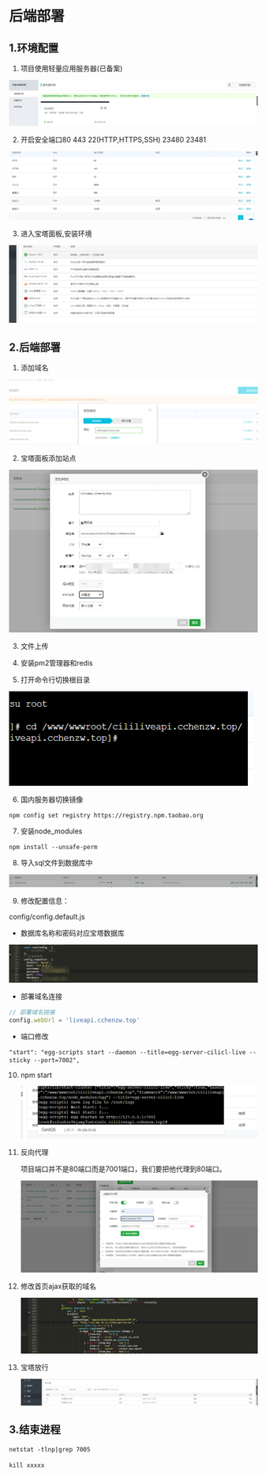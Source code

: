 # 后端部署

## 1.环境配置

1. 项目使用轻量应用服务器(已备案)

![image-20201022095319833](../../../.vuepress/public/assets/img/image-20201022095319833.png)

2. 开启安全端口80 443 22(HTTP,HTTPS,SSH) 23480 23481

![image-20201022103211390](../../../.vuepress/public/assets/img/image-20201022103211390.png)

3. 进入宝塔面板,安装环境

![image-20201022100113643](../../../.vuepress/public/assets/img/image-20201022100113643.png)

## 2.后端部署

1. 添加域名

![image-20201022100449062](../../../.vuepress/public/assets/img/image-20201022100449062.png)

2. 宝塔面板添加站点

![image-20201022100617925](../../../.vuepress/public/assets/img/image-20201022100617925.png)

3. 文件上传
4. 安装pm2管理器和redis

5. 打开命令行切换根目录

![image-20201022102053948](../../../.vuepress/public/assets/img/image-20201022102053948.png)

6. 国内服务器切换镜像

```
npm config set registry https://registry.npm.taobao.org
```

7. 安装node_modules

```
npm install --unsafe-perm
```

8. 导入sql文件到数据库中

![image-20201022102708486](../../../.vuepress/public/assets/img/image-20201022102708486.png)

9. 修改配置信息：

config/config.default.js

- 数据库名称和密码对应宝塔数据库

![image-20201022102937070](../../../.vuepress/public/assets/img/image-20201022102937070.png)

- 部署域名连接

```js
// 部署域名链接
config.webUrl = 'liveapi.cchenzw.top'
```

- 端口修改

```
"start": "egg-scripts start --daemon --title=egg-server-cilicl-live --sticky --port=7002",
```

10. npm start

    ![image-20201022111807379](../../../.vuepress/public/assets/img/image-20201022111807379.png)

11. 反向代理

    项目端口并不是80端口而是7001端口，我们要把他代理到80端口。

    ![image-20201022112142846](../../../.vuepress/public/assets/img/image-20201022112142846.png)

12. 修改首页ajax获取的域名

    ![image-20201022112830229](../../../.vuepress/public/assets/img/image-20201022112830229.png)

13. 宝塔放行

    ![image-20201022113353199](../../../.vuepress/public/assets/img/image-20201022113353199.png)

## 3.结束进程

```
netstat -tlnp|grep 7005

kill xxxxx
```

